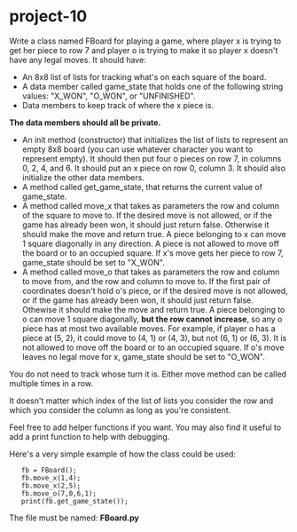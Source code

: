 # project-10

Write a class named FBoard for playing a game, where player x is trying to get her piece to row 7 and player o is trying to make it so player x doesn't have any legal moves.  It should have:

* An 8x8 list of lists for tracking what's on each square of the board.
* A data member called game_state that holds one of the following string values: "X_WON", "O_WON", or "UNFINISHED".
* Data members to keep track of where the x piece is.

**The data members should all be private.**
* An init method (constructor) that initializes the list of lists to represent an empty 8x8 board (you can use whatever character you want to represent empty).  It should then put four o pieces on row 7, in columns 0, 2, 4, and 6.  It should put an x piece on row 0, column 3.  It should also initialize the other data members.
* A method called get_game_state, that returns the current value of game_state.
* A method called move_x that takes as parameters the row and column of the square to move to.  If the desired move is not allowed, or if the game has already been won, it should just return false.  Otherwise it should make the move and return true.  A piece belonging to x can move 1 square diagonally in any direction.  A piece is not allowed to move off the board or to an occupied square.  If x's move gets her piece to row 7, game_state should be set to "X_WON".
* A method called move_o that takes as parameters the row and column to move from, and the row and column to move to.  If the first pair of coordinates doesn't hold o's piece, or if the desired move is not allowed, or if the game has already been won, it should just return false.  Othewise it should make the move and return true.  A piece belonging to o can move 1 square diagonally, **but the row cannot increase**, so any o piece has at most two available moves.  For example, if player o has a piece at (5, 2), it could move to (4, 1) or (4, 3), but not (6, 1) or (6, 3).  It is not allowed to move off the board or to an occupied square.  If o's move leaves no legal move for x, game_state should be set to "O_WON".

You do not need to track whose turn it is.  Either move method can be called multiple times in a row.

It doesn't matter which index of the list of lists you consider the row and which you consider the column as long as you're consistent.

Feel free to add helper functions if you want.  You may also find it useful to add a print function to help with debugging.

Here's a very simple example of how the class could be used:
```
   fb = FBoard();
   fb.move_x(1,4);
   fb.move_x(2,5);
   fb.move_o(7,0,6,1);
   print(fb.get_game_state());
```
The file must be named: **FBoard.py**
